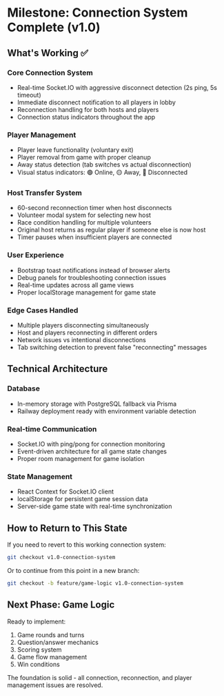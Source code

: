 # Milestone: Connection System Complete (v1.0)

## What's Working ✅

### Core Connection System
- Real-time Socket.IO with aggressive disconnect detection (2s ping, 5s timeout)
- Immediate disconnect notification to all players in lobby
- Reconnection handling for both hosts and players
- Connection status indicators throughout the app

### Player Management
- Player leave functionality (voluntary exit)
- Player removal from game with proper cleanup
- Away status detection (tab switches vs actual disconnection)
- Visual status indicators: 🟢 Online, 🟡 Away, 🔴 Disconnected

### Host Transfer System
- 60-second reconnection timer when host disconnects
- Volunteer modal system for selecting new host
- Race condition handling for multiple volunteers
- Original host returns as regular player if someone else is now host
- Timer pauses when insufficient players are connected

### User Experience
- Bootstrap toast notifications instead of browser alerts
- Debug panels for troubleshooting connection issues
- Real-time updates across all game views
- Proper localStorage management for game state

### Edge Cases Handled
- Multiple players disconnecting simultaneously  
- Host and players reconnecting in different orders
- Network issues vs intentional disconnections
- Tab switching detection to prevent false "reconnecting" messages

## Technical Architecture

### Database
- In-memory storage with PostgreSQL fallback via Prisma
- Railway deployment ready with environment variable detection

### Real-time Communication
- Socket.IO with ping/pong for connection monitoring
- Event-driven architecture for all game state changes
- Proper room management for game isolation

### State Management
- React Context for Socket.IO client
- localStorage for persistent game session data
- Server-side game state with real-time synchronization

## How to Return to This State

If you need to revert to this working connection system:

```bash
git checkout v1.0-connection-system
```

Or to continue from this point in a new branch:

```bash
git checkout -b feature/game-logic v1.0-connection-system
```

## Next Phase: Game Logic

Ready to implement:
1. Game rounds and turns
2. Question/answer mechanics
3. Scoring system
4. Game flow management
5. Win conditions

The foundation is solid - all connection, reconnection, and player management issues are resolved.